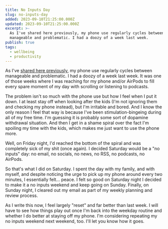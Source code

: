 ```yaml
---
title: No Inputs Day
slug: no-inputs-day
added: 2023-09-10T21:25:00.000Z
updated: 2023-09-10T21:25:00.000Z
excerpt: >-
  As I've shared here previously, my phone use regularly cycles between
  manageable and problematic. I had a doozy of a week last week.
publish: true
tags:
  - wellbeing
  - productivity
---
```


As I've [shared here previously](/screen-time/), my phone use regularly cycles between manageable and problematic. I had a doozy of a week last week. It was one of those weeks where I was reaching for my phone and/or AirPods to fill every spare moment of my day with scrolling or listening to podcasts. 

The problem isn't so much with the phone use but how I feel when I put it down. I at least stay off when looking after the kids (I'm not ignoring them and checking my phone instead), but I'm irritable and bored. And I know the only reason I feel that way is because I've been stimulation-bingeing during all of my free time. I'm guessing it is probably some sort of dopamine withdrawal situation. And then I get in a shame spiral over the fact I'm spoiling my time with the kids, which makes me just want to use the phone more. 

Well, on Friday night, I'd reached the bottom of the spiral and was completely sick of my shit (once again). I decided Saturday would be a "no inputs" day: no email, no socials, no news, no RSS, no podcasts, no AirPods.

So that's what I did on Saturday. I spent the day with my family, and with myself, and despite noticing the urge to pick up my phone around every two minutes, I essentially felt... peace. I felt so good on Saturday night I decided to make it a no inputs weekend and keep going on Sunday. Finally, on Sunday night, I cleared out my email as part of my weekly planning and review process. 

As I write this now, I feel largely "reset" and far better than last week. I will have to see how things play out once I'm back into the weekday routine and whether I do better at staying off my phone. I'm considering repeating my no inputs weekend next weekend, too. I'll let you know how it goes. 
